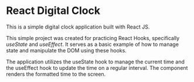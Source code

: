# React Digital Clock
This is a simple digital clock application built with React JS.

This simple project was created for practicing React Hooks, specifically _useState_ and _useEffect_. It serves as a basic example of how to manage state and manipulate the DOM using these hooks.

The application utilizes the useState hook to manage the current time and the useEffect hook to update the time on a regular interval. The component renders the formatted time to the screen.

